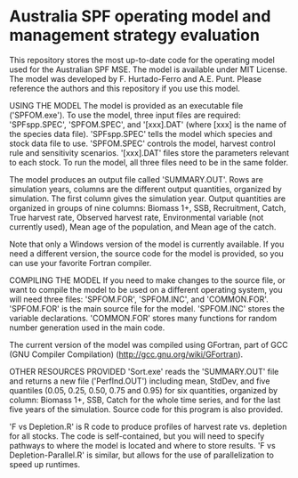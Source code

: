 Australia SPF operating model and management strategy evaluation
==========================================================================================

This repository stores the most up-to-date code for the operating model used for the Australian SPF MSE. The model is available under MIT License. The model was developed by F. Hurtado-Ferro and A.E. Punt. Please reference the authors and this repository if you use this model.

USING THE MODEL
The model is provided as an executable file ('SPFOM.exe'). To use the model, three input files are required: 'SPFspp.SPEC', 'SPFOM.SPEC', and '[xxx].DAT' (where [xxx] is the name of the species data file). 'SPFspp.SPEC' tells the model which species and stock data file to use. 'SPFOM.SPEC' controls the model, harvest control rule and sensitivity scenarios. '[xxx].DAT' files store the parameters relevant to each stock. To run the model, all three files need to be in the same folder.

The model produces an output file called 'SUMMARY.OUT'. Rows are simulation years, columns are the different output quantities, organized by simulation. The first column gives the simulation year. Output quantities are organized in groups of nine columns: Biomass 1+, SSB, Recruitment, Catch, True harvest rate, Observed harvest rate, Environmental variable (not currently used), Mean age of the population, and Mean age of the catch. 

Note that only a Windows version of the model is currently available. If you need a different version, the source code for the model is provided, so you can use your favorite Fortran compiler. 

COMPILING THE MODEL
If you need to make changes to the source file, or want to compile the model to be used on a different operating system, you will need three files: 'SPFOM.FOR', 'SPFOM.INC', and 'COMMON.FOR'. 'SPFOM.FOR' is the main source file for the model. 'SPFOM.INC' stores the variable declarations. 'COMMON.FOR' stores many functions for random number generation used in the main code. 

The current version of the model was compiled using GFortran, part of GCC (GNU Compiler Compilation) (http://gcc.gnu.org/wiki/GFortran).

OTHER RESOURCES PROVIDED
'Sort.exe' reads the 'SUMMARY.OUT' file and returns a new file ('PerfInd.OUT') including mean, StdDev, and five quantiles (0.05, 0.25, 0.50, 0.75 and 0.95) for six quantities, organized by column: Biomass 1+, SSB, Catch for the whole time series, and for the last five years of the simulation. Source code for this program is also provided.

'F vs Depletion.R' is R code to produce profiles of harvest rate vs. depletion for all stocks. The code is self-contained, but you will need to specify pathways to where the model is located and where to store results. 'F vs Depletion-Parallel.R' is similar, but allows for the use of parallelization to speed up runtimes. 
